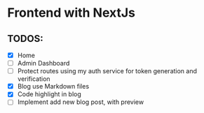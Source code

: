 # Frontend with NextJs
## TODOS:
- [x] Home
- [ ] Admin Dashboard
- [ ] Protect routes using my auth service for token generation and verification
- [x] Blog use Markdown files
- [x] Code highlight in blog
- [ ] Implement add new blog post, with preview
